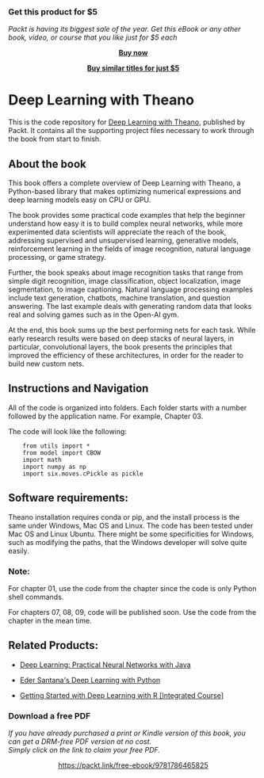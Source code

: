 
### Get this product for $5

<i>Packt is having its biggest sale of the year. Get this eBook or any other book, video, or course that you like just for $5 each</i>


<b><p align='center'>[Buy now](https://packt.link/9781786465825)</p></b>


<b><p align='center'>[Buy similar titles for just $5](https://subscription.packtpub.com/search)</p></b>


# Deep Learning with Theano
This is the code repository for [Deep Learning with Theano](https://www.packtpub.com/web-development/deep-learning-theano?utm_source=github&utm_medium=repository&utm_content=9781786465825), published by Packt. It contains all the supporting project files necessary to work through the book from start to finish.

## About the book
This book offers a complete overview of Deep Learning with Theano, a Python-based library that makes optimizing numerical expressions and deep learning models easy on CPU or GPU.

The book provides some practical code examples that help the beginner understand how easy it is to build complex neural networks, while more experimented data scientists will appreciate the reach of the book, addressing supervised and unsupervised learning, generative models, reinforcement learning in the fields of image recognition, natural language processing, or game strategy.

Further, the book speaks about image recognition tasks that range from simple digit recognition, image classification, object localization, image segmentation, to image captioning. Natural language processing examples include text generation, chatbots, machine translation, and question answering. The last example deals with generating random data that looks real and solving games such as in the Open-AI gym.

At the end, this book sums up the best performing nets for each task. While early research results were based on deep stacks of neural layers, in particular, convolutional layers, the book presents the principles that improved the efficiency of these architectures, in order for the reader to build new custom nets.

## Instructions and Navigation
All of the code is organized into folders. Each folder starts with a number followed by the application name. For example, Chapter 03.

The code will look like the following:

        from utils import *
        from model import CBOW
        import math
        import numpy as np
        import six.moves.cPickle as pickle

## Software requirements:
 Theano installation requires conda or pip, and the install process is the same under Windows, Mac OS and Linux. The code has been tested under Mac OS and Linux Ubuntu. There might be some specificities for Windows, such as modifying the paths, that the Windows developer will solve quite easily.

### Note:

For chapter 01, use the code from the chapter since the code is only Python shell commands.

For chapters 07, 08, 09, code will be published soon. Use the code from the chapter in the mean time.

## Related Products:
* [Deep Learning: Practical Neural Networks with Java](https://www.packtpub.com/big-data-and-business-intelligence/deep-learning-practical-neural-networks-java?utm_source=github&utm_medium=repository&utm_content=9781788470315)

* [Eder Santana's Deep Learning with Python](https://www.packtpub.com/application-development/eder-santanas-deep-learning-python?utm_source=github&utm_medium=repository&utm_content=9781787280465)

* [Getting Started with Deep Learning with R [Integrated Course]](https://www.packtpub.com/application-development/getting-started-deep-learning-r-integrated-course?utm_source=github&utm_medium=repository&utm_content=9781788399029)

### Download a free PDF

 <i>If you have already purchased a print or Kindle version of this book, you can get a DRM-free PDF version at no cost.<br>Simply click on the link to claim your free PDF.</i>
<p align="center"> <a href="https://packt.link/free-ebook/9781786465825">https://packt.link/free-ebook/9781786465825 </a> </p>